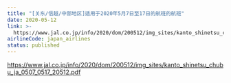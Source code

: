 ```yaml
---
title: "[关东/信越/中部地区]适用于2020年5月7日至17日的航班的航班"
date: 2020-05-12
link: >-
  https://www.jal.co.jp/info/2020/dom/200512/img_sites/kanto_shinetsu_chubu_ja_0507_0517_20512.pdf
airlineCode: japan_airlines
status: published
---
```

https://www.jal.co.jp/info/2020/dom/200512/img_sites/kanto_shinetsu_chubu_ja_0507_0517_20512.pdf
